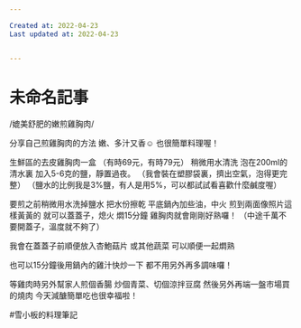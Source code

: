 ```yaml
---

Created at: 2022-04-23
Last updated at: 2022-04-23


---
```


# 未命名記事


/媲美舒肥的嫩煎雞胸肉/

分享自己煎雞胸肉的方法
嫩、多汁又香☺️
也很簡單料理喔！

生鮮區的去皮雞胸肉一盒
（有時69元，有時79元）
稍微用水清洗
泡在200ml的清水裏
加入5-6克的鹽，靜置過夜。
（我會裝在塑膠袋裏，擠出空氣，泡得更完整）
（鹽水的比例我是3%鹽，有人是用5%，可以都試試看喜歡什麼鹹度喔）

要煎之前稍微用水洗掉鹽水
把水份擦乾
平底鍋內加些油，中火
煎到兩面像照片這樣黃黃的
就可以蓋蓋子，熄火
燜15分鐘
雞胸肉就會剛剛好熟囉！
（中途千萬不要開蓋子，溫度就不夠了）

我會在蓋蓋子前順便放入杏鮑菇片
或其他蔬菜
可以順便一起燜熟

也可以15分鐘後用鍋內的雞汁快炒一下
都不用另外再多調味囉！

等雞肉時另外幫家人煎個香腸
炒個青菜、切個涼拌豆腐
然後另外再端一盤市場買的燒肉
今天減醣簡單吃也很幸福啦！

#雪小板的料理筆記

